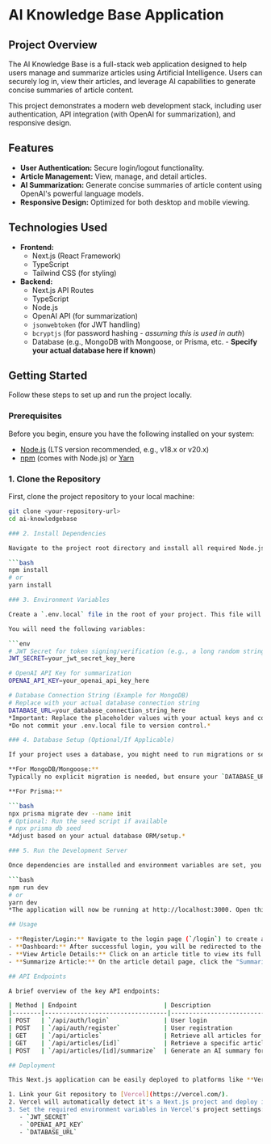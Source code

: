 # AI Knowledge Base Application

## Project Overview

The AI Knowledge Base is a full-stack web application designed to help users manage and summarize articles using Artificial Intelligence. Users can securely log in, view their articles, and leverage AI capabilities to generate concise summaries of article content.

This project demonstrates a modern web development stack, including user authentication, API integration (with OpenAI for summarization), and responsive design.

## Features

* **User Authentication:** Secure login/logout functionality.
* **Article Management:** View, manage, and detail articles.
* **AI Summarization:** Generate concise summaries of article content using OpenAI's powerful language models.
* **Responsive Design:** Optimized for both desktop and mobile viewing.

## Technologies Used

* **Frontend:**
    * Next.js (React Framework)
    * TypeScript
    * Tailwind CSS (for styling)
* **Backend:**
    * Next.js API Routes
    * TypeScript
    * Node.js
    * OpenAI API (for summarization)
    * `jsonwebtoken` (for JWT handling)
    * `bcryptjs` (for password hashing - *assuming this is used in auth*)
    * Database (e.g., MongoDB with Mongoose, or Prisma, etc. - **Specify your actual database here if known**)

## Getting Started

Follow these steps to set up and run the project locally.

### Prerequisites

Before you begin, ensure you have the following installed on your system:

* [Node.js](https://nodejs.org/en/) (LTS version recommended, e.g., v18.x or v20.x)
* [npm](https://www.npmjs.com/) (comes with Node.js) or [Yarn](https://yarnpkg.com/)

### 1. Clone the Repository

First, clone the project repository to your local machine:

```bash
git clone <your-repository-url>
cd ai-knowledgebase

### 2. Install Dependencies

Navigate to the project root directory and install all required Node.js dependencies:

```bash
npm install
# or
yarn install

### 3. Environment Variables

Create a `.env.local` file in the root of your project. This file will store sensitive information like API keys and database credentials.

You will need the following variables:

```env
# JWT Secret for token signing/verification (e.g., a long random string)
JWT_SECRET=your_jwt_secret_key_here

# OpenAI API Key for summarization
OPENAI_API_KEY=your_openai_api_key_here

# Database Connection String (Example for MongoDB)
# Replace with your actual database connection string
DATABASE_URL=your_database_connection_string_here
*Important: Replace the placeholder values with your actual keys and connection strings.*
*Do not commit your .env.local file to version control.*

### 4. Database Setup (Optional/If Applicable)

If your project uses a database, you might need to run migrations or seed initial data.

**For MongoDB/Mongoose:**  
Typically no explicit migration is needed, but ensure your `DATABASE_URL` is correct.

**For Prisma:**

```bash
npx prisma migrate dev --name init
# Optional: Run the seed script if available
# npx prisma db seed
*Adjust based on your actual database ORM/setup.*

### 5. Run the Development Server

Once dependencies are installed and environment variables are set, you can start the development server:

```bash
npm run dev
# or
yarn dev
*The application will now be running at http://localhost:3000. Open this URL in your web browser to access the application.*

## Usage

- **Register/Login:** Navigate to the login page (`/login`) to create a new account or log in with existing credentials.
- **Dashboard:** After successful login, you will be redirected to the dashboard, where you can view your articles.
- **View Article Details:** Click on an article title to view its full content.
- **Summarize Article:** On the article detail page, click the "Summarize Article" button to generate an AI-powered summary.

## API Endpoints

A brief overview of the key API endpoints:

| Method | Endpoint                        | Description                                |
|--------|----------------------------------|--------------------------------------------|
| POST   | `/api/auth/login`               | User login                                 |
| POST   | `/api/auth/register`            | User registration                          |
| GET    | `/api/articles`                 | Retrieve all articles for the user         |
| GET    | `/api/articles/[id]`            | Retrieve a specific article by ID          |
| POST   | `/api/articles/[id]/summarize`  | Generate an AI summary for an article      |

## Deployment

This Next.js application can be easily deployed to platforms like **Vercel**:

1. Link your Git repository to [Vercel](https://vercel.com/).
2. Vercel will automatically detect it's a Next.js project and deploy it.
3. Set the required environment variables in Vercel's project settings:
   - `JWT_SECRET`
   - `OPENAI_API_KEY`
   - `DATABASE_URL`
